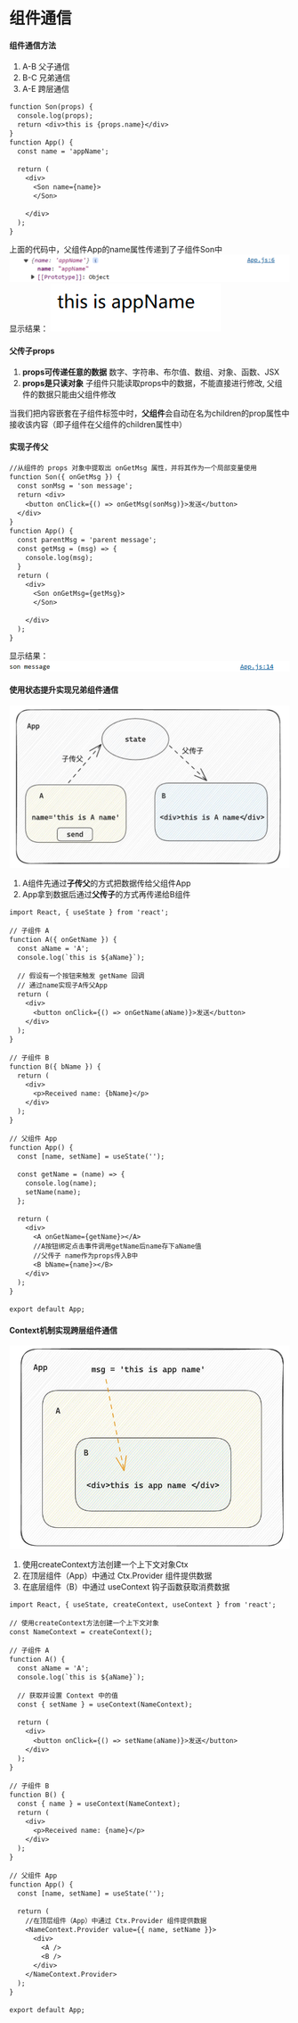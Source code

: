 # 组件通信
#### 组件通信方法
1. A-B   父子通信
2. B-C  兄弟通信
3. A-E  跨层通信

````
function Son(props) {
  console.log(props);
  return <div>this is {props.name}</div>
}
function App() {
  const name = 'appName';

  return (
    <div>
      <Son name={name}>
      </Son>

    </div>
  );
}
````
上面的代码中，父组件App的name属性传递到了子组件Son中
![alt text](pictures/image-2.png)
显示结果：
![alt text](pictures/image-3.png)

#### 父传子props
1. **props可传递任意的数据**
数字、字符串、布尔值、数组、对象、函数、JSX
2. **props是只读对象**
子组件只能读取props中的数据，不能直接进行修改, 父组件的数据只能由父组件修改

当我们把内容嵌套在子组件标签中时，**父组件**会自动在名为children的prop属性中接收该内容（即子组件在父组件的children属性中）

#### 实现子传父
````
//从组件的 props 对象中提取出 onGetMsg 属性，并将其作为一个局部变量使用
function Son({ onGetMsg }) {
  const sonMsg = 'son message';
  return <div>
    <button onClick={() => onGetMsg(sonMsg)}>发送</button>
  </div>
}
function App() {
  const parentMsg = 'parent message';
  const getMsg = (msg) => {
    console.log(msg);
  }
  return (
    <div>
      <Son onGetMsg={getMsg}>
      </Son>

    </div>
  );
}
````
显示结果：
![alt text](pictures/image-4.png)

#### 使用状态提升实现兄弟组件通信
![alt text](pictures/image-5.png)
1. A组件先通过**子传父**的方式把数据传给父组件App
2. App拿到数据后通过**父传子**的方式再传递给B组件

````
import React, { useState } from 'react';

// 子组件 A
function A({ onGetName }) {
  const aName = 'A';
  console.log(`this is ${aName}`);

  // 假设有一个按钮来触发 getName 回调
  // 通过name实现子A传父App
  return (
    <div>
      <button onClick={() => onGetName(aName)}>发送</button>
    </div>
  );
}

// 子组件 B
function B({ bName }) {
  return (
    <div>
      <p>Received name: {bName}</p>
    </div>
  );
}

// 父组件 App
function App() {
  const [name, setName] = useState('');

  const getName = (name) => {
    console.log(name);
    setName(name);
  };

  return (
    <div>
      <A onGetName={getName}></A>
      //A按钮绑定点击事件调用getName后name存下aName值
      //父传子 name作为props传入B中
      <B bName={name}></B>
    </div>
  );
}

export default App;
````

#### Context机制实现跨层组件通信
![alt text](pictures/image-6.png)
1. 使用createContext方法创建一个上下文对象Ctx
2. 在顶层组件（App）中通过 Ctx.Provider 组件提供数据
3. 在底层组件（B）中通过 useContext 钩子函数获取消费数据

````
import React, { useState, createContext, useContext } from 'react';

// 使用createContext方法创建一个上下文对象
const NameContext = createContext();

// 子组件 A
function A() {
  const aName = 'A';
  console.log(`this is ${aName}`);

  // 获取并设置 Context 中的值
  const { setName } = useContext(NameContext);

  return (
    <div>
      <button onClick={() => setName(aName)}>发送</button>
    </div>
  );
}

// 子组件 B
function B() {
  const { name } = useContext(NameContext);
  return (
    <div>
      <p>Received name: {name}</p>
    </div>
  );
}

// 父组件 App
function App() {
  const [name, setName] = useState('');

  return (
    //在顶层组件（App）中通过 Ctx.Provider 组件提供数据
    <NameContext.Provider value={{ name, setName }}>
      <div>
        <A />
        <B />
      </div>
    </NameContext.Provider>
  );
}

export default App;
````
